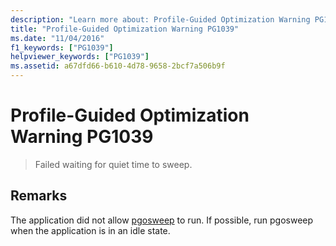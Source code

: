 ```yaml
---
description: "Learn more about: Profile-Guided Optimization Warning PG1039"
title: "Profile-Guided Optimization Warning PG1039"
ms.date: "11/04/2016"
f1_keywords: ["PG1039"]
helpviewer_keywords: ["PG1039"]
ms.assetid: a67dfd66-b610-4d78-9658-2bcf7a506b9f
---
```

# Profile-Guided Optimization Warning PG1039

> Failed waiting for quiet time to sweep.

## Remarks

The application did not allow [pgosweep](../../build/pgosweep.md) to run.  If possible, run pgosweep when the application is in an idle state.
